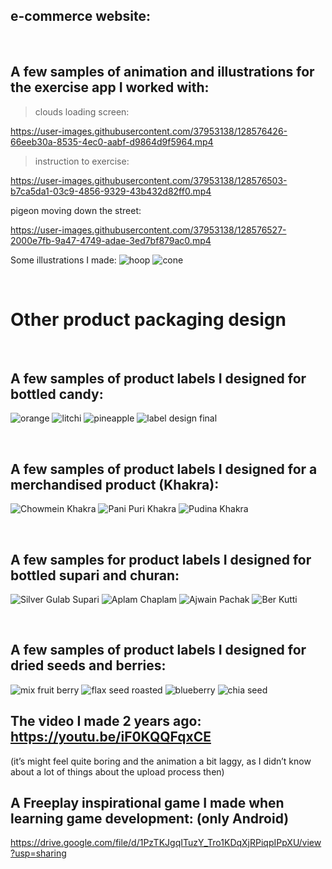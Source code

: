 ## e-commerce website:

<br />

## A few samples of animation and illustrations for the exercise app I worked with:

> clouds loading screen:

https://user-images.githubusercontent.com/37953138/128576426-66eeb30a-8535-4ec0-aabf-d9864d9f5964.mp4


> instruction to exercise: 

https://user-images.githubusercontent.com/37953138/128576503-b7ca5da1-03c9-4856-9329-43b432d82ff0.mp4



pigeon moving down the street: 

https://user-images.githubusercontent.com/37953138/128576527-2000e7fb-9a47-4749-adae-3ed7bf879ac0.mp4



Some illustrations I made:
![hoop](https://user-images.githubusercontent.com/37953138/128575552-f7663575-a05c-49ee-bd78-47da63238fb7.png)
![cone](https://user-images.githubusercontent.com/37953138/128575558-4f0e51ce-1b5e-41e7-98cc-11125b6235c4.png)

<br />

# Other product packaging design

<br />

## A few samples of product labels I designed for bottled candy:
![orange](https://user-images.githubusercontent.com/37953138/128577067-5b9fd67a-c1a4-4e39-a843-cab9e12b731d.png)
![litchi](https://user-images.githubusercontent.com/37953138/128577073-42e544d0-168c-4f70-958c-ea5897d01b18.png)
![pineapple](https://user-images.githubusercontent.com/37953138/128577103-0dea5e63-4aee-4c22-8621-edafd89fdc63.png)
![label design final](https://user-images.githubusercontent.com/37953138/128577679-9161190b-5f74-42ce-b1b5-b3ba0283d4b9.jpeg)

<br />

## A few samples of product labels I designed for a merchandised product (Khakra):
![Chowmein Khakra](https://user-images.githubusercontent.com/37953138/128577527-18a49f4a-82a5-4831-9201-cfd3daaf5079.png)
![Pani Puri Khakra](https://user-images.githubusercontent.com/37953138/128577534-0920cdad-5db3-4ed3-9163-87a54c2fc225.png)
![Pudina Khakra](https://user-images.githubusercontent.com/37953138/128577540-70d9301a-1750-4a8d-b5d9-9c4548b49c51.png)

<br />

## A few samples for product labels I designed for bottled supari and churan:

![Silver Gulab Supari](https://user-images.githubusercontent.com/37953138/128645370-ea2f920e-53f6-41b3-bcb3-1716599b3fdb.png)
![Aplam Chaplam](https://user-images.githubusercontent.com/37953138/128645371-fdd01f77-c879-4e73-9ce1-4e727e1e07fd.png)
![Ajwain Pachak](https://user-images.githubusercontent.com/37953138/128645372-cb0b5380-906e-44b5-a50c-609cfa3f13c2.png)
![Ber Kutti](https://user-images.githubusercontent.com/37953138/128645373-e08aeb71-47e4-4c0a-8422-3981dee1d700.png)

<br />

## A few samples of product labels I designed for dried seeds and berries:

![mix fruit berry](https://user-images.githubusercontent.com/37953138/128645115-32ab1deb-ce2f-4ee6-981d-45d0e93e1be7.png)
![flax seed roasted](https://user-images.githubusercontent.com/37953138/128645119-6d78fa06-a7a0-4666-a202-8f35eebbd5e5.png)
![blueberry](https://user-images.githubusercontent.com/37953138/128645124-3168b4c7-1e82-48dd-85c6-29c150c25a4f.png)
![chia seed](https://user-images.githubusercontent.com/37953138/128645131-61db2664-69f1-47a2-b11d-152ca1ed088d.png)

## The video I made 2 years ago: https://youtu.be/iF0KQQFqxCE

(it’s might feel quite boring and the animation a bit laggy, as I didn’t know about a lot of things about the upload process then)




## A Freeplay inspirational game I made when learning game development: (only Android)
https://drive.google.com/file/d/1PzTKJgqITuzY_Tro1KDqXjRPiqpIPpXU/view?usp=sharing
